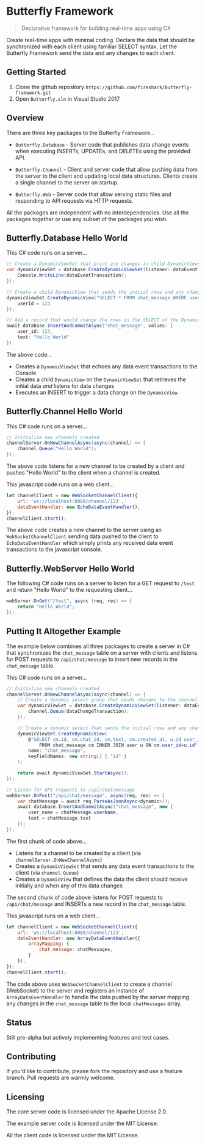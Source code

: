 # Butterfly Framework
> Declarative framework for building real-time apps using C#

Create real-time apps with minimal coding.  Declare the data that should be synchronized with each client using familiar SELECT syntax. Let the Butterfly Framework send the data and any changes to each client.

## Getting Started

1. Clone the github repository `https://github.com/fireshark/butterfly-framework.git`
1. Open `Butterfly.sln` in Visual Studio 2017

## Overview

There are three key packages to the Butterfly Framework...

- `Butterfly.Database` - Server code that publishes data change events when executing INSERTs, UPDATEs, and DELETEs using the provided API.
 
- `Butterfly.Channel` - Client and server code that allow pushing data from the server to the client and updating local data structures.  Clients create a single channel to the server on startup.

- `Butterfly.Web` - Server code that allow serving static files and responding to API requests via HTTP requests.

All the packages are independent with no interdependencies. Use all the packages together or use any subset of the packages you wish.

## Butterfly.Database Hello World

This C# code runs on a server...

```csharp
// Create a DynamicViewSet that print any changes in child DynamicViews to the console
var dynamicViewSet = database.CreateDynamicViewSet(listener: dataEventTransaction => {
    Console.WriteLine(dataEventTransaction);
});

// Create a child DynamicView that sends the initial rows and any changes to the rows to the parent DynamicViewSet
dynamicViewSet.CreateDynamicView("SELECT * FROM chat_message WHERE user_id=@userId", values: new {
    userId = 123
});

// Add a record that would change the rows in the SELECT of the DynamicView above
await database.InsertAndCommitAsync("chat_message", values: {
    user_id: 123_
    text: "Hello World"
})
```

The above code...
- Creates a `DynamicViewSet` that echoes any data event transactions to the Console
- Creates a child `DynamicView` on the `DynamicViewSet` that retrieves the initial data _and_ listens for data changes
- Executes an INSERT to trigger a data change on the `DynamicView`

## Butterfly.Channel Hello World

This C# code runs on a server...
```csharp
// Initialize new channels created
channelServer.OnNewChannelAsync(async(channel) => {
    channel.Queue("Hello World");
});
```

The above code listens for a new channel to be created by a client and pushes "Hello World" to the client when a channel is created.

This javascript code runs on a web client...
```js
let channelClient = new WebSocketChannelClient({
    url: 'ws://localhost:8080/channel/123',
    dataEventHandler: new EchoDataEventHandler(),
});
channelClient.start();
```
The above code creates a new channel to the server using an `WebSocketChannelClient` sending data pushed to the client to `EchoDataEventHandler` which simply prints any received data event transactions to the javascript console.

## Butterfly.WebServer Hello World

The following C# code runs on a server to listen for a GET request to `/test` and return "Hello World" to the requesting client...
```csharp
webServer.OnGet("/test", async (req, res) => {
    return "Hello World";
});
```

## Putting It Altogether Example

The example below combines all three packages to create a server in C# that synchronizes the `chat_message` table on a server with clients and listens for POST requests to `/api/chat/message` to insert new records in the `chat_message` table.

This C# code runs on a server...

```csharp
// Initialize new channels created
channelServer.OnNewChannelAsync(async(channel) => {
    // Create a dynamic select group that sends changes to the channel
    var dynamicViewSet = database.CreateDynamicViewSet(listener: dataEventTransaction => {
        channel.Queue(dataChangeTransaction);
    });

    // Create a dynamic select that sends the initial rows and any changes to the row
    dynamicViewSet.CreateDynamicView(
        @"SELECT cm.id, cm.chat_id, cm.text, cm.created_at, u.id user_id, u.name 
            FROM chat_message cm INNER JOIN user u ON cm.user_id=u.id",
        name: "chat_message",
        keyFieldNames: new string[] { "id" }
    );

    return await dynamicViewSet.StartAsync();
});

// Listen for API requests to /api/chat/message
webServer.OnPost("/api/chat/message", async(req, res) => {
    var chatMessage = await req.ParseAsJsonAsync<dynamic>();
    await database.InsertAndCommitAsync("chat_message", new {
        user_name = chatMessage.userName,
        text = chatMessage.text
    });
});
```

The first chunk of code above...
- Listens for a channel to be created by a client (via `channelServer.OnNewChannelAsync`)
- Creates a `DynamicViewSet` that sends any data event transactions to the client (via `channel.Queue`)
- Creates a `DynamicView` that defines the data the client should receive initially and when any of this data changes

The second chunk of code above listens for POST requests to `/api/chat/message` and INSERTs a new record in the `chat_message` table.

This javascript runs on a web client...

```js
let channelClient = new WebSocketChannelClient({
    url: 'ws://localhost:8080/channel/123',
    dataEventHandler: new ArrayDataEventHandler({
        arrayMapping: {
            chat_message: chatMessages,
        }
    }),
});
channelClient.start();
```

The code above uses `WebSocketChannelClient` to create a channel (WebSocket) to the server and registers an instance of `ArrayDataEventHandler` to handle the data pushed by the server mapping any changes in the `chat_message` table to the local `chatMessages` array.

## Status

Still pre-alpha but actively implementing features and test cases.

## Contributing

If you'd like to contribute, please fork the repository and use a feature
branch. Pull requests are warmly welcome.

## Licensing

The core server code is licensed under the Apache License 2.0.  

The example server code is licensed under the MIT License.

All the client code is licensed under the MIT License.

